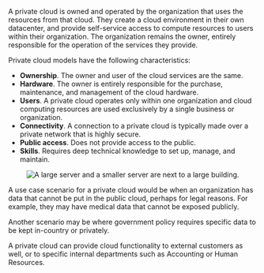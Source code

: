 

A private cloud is owned and operated by the organization that uses the resources from that cloud. They create a cloud environment in their own datacenter, and provide self-service access to compute resources to users within their organization. The organization remains the owner, entirely responsible for the operation of the services they provide.


Private cloud models have the following characteristics:

- **Ownership**. The owner and user of the cloud services are the same.
- **Hardware**. The owner is entirely responsible for the purchase, maintenance, and management of the cloud hardware.
- **Users**. A private cloud operates only within one organization and cloud computing resources are used exclusively by a single business or organization.
- **Connectivity**. A connection to a private cloud is typically made over a private network that is highly secure.
- **Public access**. Does not provide access to the public.
- **Skills**. Requires deep technical knowledge to set up, manage, and maintain.


<p style="text-align:center;"><img src="../Modules/Linked_Image_Files/privatecloud.png" alt="A large server and a smaller server are next to a large building."></p>


A use case scenario for a private cloud would be when an organization has data that cannot be put in the public cloud, perhaps for legal reasons. For example, they may have medical data that cannot be exposed publicly.

Another scenario may be where government policy requires specific data to be kept in-country or privately.

A private cloud can provide cloud functionality to external customers as well, or to specific internal departments such as Accounting or Human Resources.



